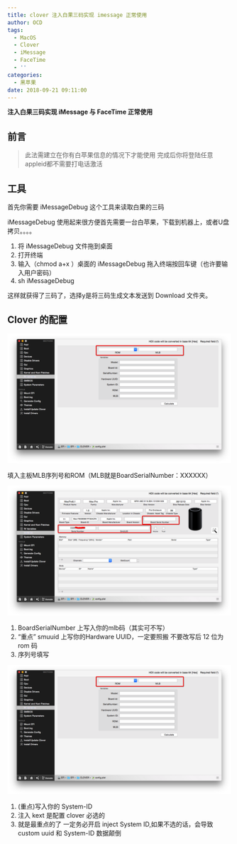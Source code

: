 ```yaml
---
title: clover 注入白果三码实现 imessage 正常使用
author: OCD
tags:
  - MacOS
  - Clover
  - iMessage
  - FaceTime
  - ''
categories:
  - 黑苹果
date: 2018-09-21 09:11:00
---
```

__注入白果三码实现 iMessage 与 FaceTime 正常使用__

<!-- more -->

## 前言


> 此法需建立在你有白苹果信息的情况下才能使用
> 完成后你将登陆任意appleid都不需要打电话激活

## 工具
首先你需要 iMessageDebug 这个工具来读取白果的三码

iMessageDebug 使用起来很方便首先需要一台白苹果，下载到机器上，或者U盘拷贝。。。。

1. 将 iMessageDebug 文件拖到桌面
2. 打开终端
3. 输入（chmod a+x ）桌面的 iMessageDebug 拖入终端按回车键（也许要输入用户密码）
3. sh iMessageDebug

这样就获得了三码了，选择y是将三码生成文本发送到 Download 文件夹。

## Clover 的配置

![overwrote existing file](/images/image.png)

填入主板MLB序列号和ROM（MLB就是BoardSerialNumber：XXXXXX）

![upload successful](/images/image1.png)

1. BoardSerialNumber 上写入你的mlb码（其实可不写）
2. “重点” smuuid 上写你的Hardware UUID，一定要照搬 不要改写后 12 位为 rom 码
3. 序列号填写

![upload successful](/images/image2.png)

1. (重点)写入你的 System-ID
2. 注入 kext 是配置 clover 必选的
3. 就是最重点的了 一定务必开启 inject System ID,如果不选的话，会导致 custom uuid 和 System-ID 数据颠倒